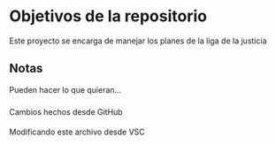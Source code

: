 # Objetivos de la repositorio

Este proyecto se encarga de manejar los planes de la liga de la justicia


## Notas
Pueden hacer lo que quieran...

###
Cambios hechos desde GitHub

####
Modificando este archivo desde VSC
